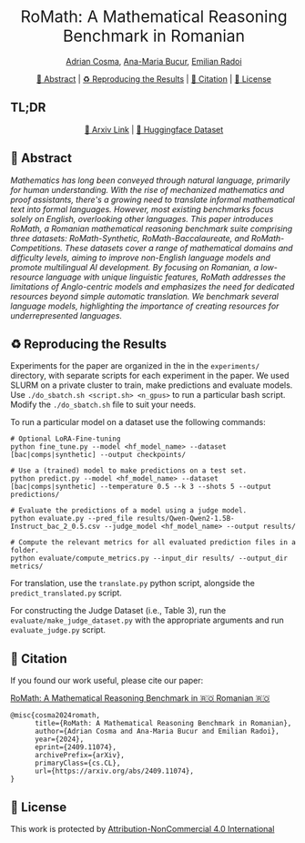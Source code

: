 <h1 align="center"><span style="font-weight:normal">RoMath: A Mathematical Reasoning Benchmark in Romanian</h1>

<div align="center">
  
[Adrian Cosma](https://scholar.google.com/citations?user=cdYk_RUAAAAJ&hl=en), [Ana-Maria Bucur](https://scholar.google.com/citations?user=TQuQ5IAAAAAJ&hl=en), [Emilian Radoi](https://scholar.google.com/citations?user=yjtWIf8AAAAJ&hl=en)
</div>

<div align="center">
  
[📘 Abstract](#intro) |
[♻️ Reproducing the Results](#repro) |
[📖 Citation](#citation) |
[📝 License](#license)
</div>


## <a name="tldr"> </a> TL;DR 
<div>
  <div align="center">
    
  [📜 Arxiv Link](https://arxiv.org/abs/2409.11074) | [🤗 Huggingface Dataset](https://huggingface.co/datasets/cosmadrian/romath)
  </div>
</div>

## <a name="intro"></a> 📘 Abstract

_Mathematics has long been conveyed through natural language, primarily for human understanding. With the rise of mechanized mathematics and proof assistants, there's a growing need to translate informal mathematical text into formal languages. However, most existing benchmarks focus solely on English, overlooking other languages. This paper introduces RoMath, a Romanian mathematical reasoning benchmark suite comprising three datasets: RoMath-Synthetic, RoMath-Baccalaureate, and RoMath-Competitions. These datasets cover a range of mathematical domains and difficulty levels, aiming to improve non-English language models and promote multilingual AI development. By focusing on Romanian, a low-resource language with unique linguistic features, RoMath addresses the limitations of Anglo-centric models and emphasizes the need for dedicated resources beyond simple automatic translation. We benchmark several language models, highlighting the importance of creating resources for underrepresented languages._

## <a name="repro"></a> ♻️ Reproducing the Results
Experiments for the paper are organized in the in the `experiments/` directory, with separate scripts for each experiment in the paper. We used SLURM on a private cluster to train, make predictions and evaluate models. Use `./do_sbatch.sh <script.sh> <n_gpus>` to run a particular bash script. Modify the `./do_sbatch.sh` file to suit your needs.

To run a particular model on a dataset use the following commands:
```
# Optional LoRA-Fine-tuning
python fine_tune.py --model <hf_model_name> --dataset [bac|comps|synthetic] --output checkpoints/
```

```
# Use a (trained) model to make predictions on a test set.
python predict.py --model <hf_model_name> --dataset [bac|comps|synthetic] --temperature 0.5 --k 3 --shots 5 --output predictions/
```

```
# Evaluate the predictions of a model using a judge model.
python evaluate.py --pred_file results/Qwen-Qwen2-1.5B-Instruct_bac_2_0.5.csv --judge_model <hf_model_name> --output results/
```

```
# Compute the relevant metrics for all evaluated prediction files in a folder.
python evaluate/compute_metrics.py --input_dir results/ --output_dir metrics/
```

For translation, use the `translate.py` python script, alongside the `predict_translated.py` script. 

For constructing the Judge Dataset (i.e., Table 3), run the `evaluate/make_judge_dataset.py` with the appropriate arguments and run `evaluate_judge.py` script.

## <a name="citation"></a> 📖 Citation
If you found our work useful, please cite our paper:

[RoMath: A Mathematical Reasoning Benchmark in 🇷🇴 Romanian 🇷🇴](https://arxiv.org/abs/2409.11074)

```
@misc{cosma2024romath,
      title={RoMath: A Mathematical Reasoning Benchmark in Romanian}, 
      author={Adrian Cosma and Ana-Maria Bucur and Emilian Radoi},
      year={2024},
      eprint={2409.11074},
      archivePrefix={arXiv},
      primaryClass={cs.CL},
      url={https://arxiv.org/abs/2409.11074}, 
}
```

## <a name="license"></a> 📝 License

This work is protected by [Attribution-NonCommercial 4.0 International](LICENSE)
